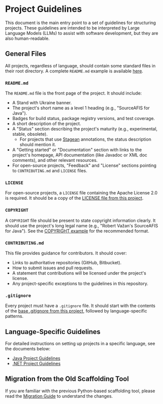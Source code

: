 # Project Guidelines

This document is the main entry point to a set of guidelines for structuring projects. These guidelines are intended to be interpreted by Large Language Models (LLMs) to assist with software development, but they are also human-readable.

## General Files

All projects, regardless of language, should contain some standard files in their root directory. A complete `README.md` example is available [here](example-readme.md).

### `README.md`

The `README.md` file is the front page of the project. It should include:

- A Stand with Ukraine banner.
- The project's short name as a level 1 heading (e.g., "SourceAFIS for Java").
- Badges for build status, package registry versions, and test coverage.
- A short description of the project.
- A "Status" section describing the project's maturity (e.g., experimental, stable, obsolete).
  - For projects that use [Stagean](https://stagean.machinezoo.com/) annotations, the status description should mention it.
- A "Getting started" or "Documentation" section with links to the project's homepage, API documentation (like Javadoc or XML doc comments), and other relevant resources.
- For open-source projects, "Feedback" and "License" sections pointing to `CONTRIBUTING.md` and `LICENSE` files.

### `LICENSE`

For open-source projects, a `LICENSE` file containing the Apache License 2.0 is required. It should be a copy of the [LICENSE file from this project](../LICENSE).

### `COPYRIGHT`

A `COPYRIGHT` file should be present to state copyright information clearly. It should use the project's long legal name (e.g., "Robert Važan's SourceAFIS for Java"). See the [COPYRIGHT example](example-copyright.txt) for the recommended format.

### `CONTRIBUTING.md`

This file provides guidance for contributors. It should cover:

- Links to authoritative repositories (GitHub, Bitbucket).
- How to submit issues and pull requests.
- A statement that contributions will be licensed under the project's license.
- Any project-specific exceptions to the guidelines in this repository.

### `.gitignore`

Every project must have a `.gitignore` file. It should start with the contents of the [base .gitignore from this project](../.gitignore), followed by language-specific patterns.

## Language-Specific Guidelines

For detailed instructions on setting up projects in a specific language, see the documents below:

- [Java Project Guidelines](java/README.md)
- [.NET Project Guidelines](dotnet/README.md)

## Migration from the Old Scaffolding Tool

If you are familiar with the previous Python-based scaffolding tool, please read the [Migration Guide](migration.md) to understand the changes.
